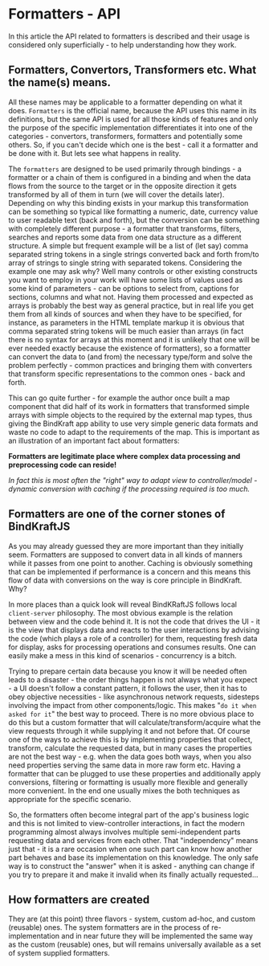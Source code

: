 # Formatters - API

In this article the API related to formatters is described and their usage is considered only superficially - to help understanding how they work.

## Formatters, Convertors, Transformers etc. What the name(s) means.

All these names may be applicable to a formatter depending on what it does. `Formatters` is the official name, because the API uses this name in its definitions, but the same API is used for all those kinds of features and only the purpose of the specific implementation differentiates it into one of the categories - convertors, transformers, formatters and potentially some others. So, if you can't decide which one is the best - call it a formatter and be done with it. But lets see what happens in reality.

The `formatters` are designed to be used primarily through bindings - a formatter or a chain of them is configured in a binding and when the data flows from the source to the target or in the opposite direction it gets transformed by all of them in turn (we will cover the details later). Depending on why this binding exists in your markup this transformation can be something so typical like formatting a numeric, date, currency value to user readable text (back and forth), but the conversion can be something with completely different purpose - a formatter that transforms, filters, searches and reports some data from one data structure as a different structure. A simple but frequent example will be a list of (let say) comma separated string tokens in a single strings converted back and forth from/to array of strings to single string with separated tokens. Considering the example one may ask why? Well many controls or other existing constructs you want to employ in your work will have some lists of values used as some kind of parameters - can be options to select from, captions for sections, columns and what not. Having them processed and expected as arrays is probably the best way as general practice, but in real life you get them from all kinds of sources and when they have to be specified, for instance, as parameters in the HTML template markup it is obvious that comma separated string tokens will be much easier than arrays (in fact there is no syntax for arrays at this moment and it is unlikely that one will be ever needed exactly because the existence of formatters), so a formatter can convert the data to (and from) the necessary type/form and solve the problem perfectly - common practices and bringing them with converters that transform specific representations to the common ones - back and forth.

This can go quite further - for example the author once built a map component that did half of its work in formatters that transformed simple arrays with simple objects to the required by the external map types, thus giving the BindKraft app ability to use very simple generic data formats and waste no code to adapt to the requirements of the map. This is important as an illustration of an important fact about formatters:

**Formatters are legitimate place where complex data processing and preprocessing code can reside!**

_In fact this is most often the "right" way to adapt view to controller/model - dynamic conversion with caching if the processing required is too much._

## Formatters are one of the corner stones of BindKraftJS

As you may already guessed they are more important than they initially seem. Formatters are supposed to convert data in all kinds of manners while it passes from one point to another. Caching is obviously something that can be implemented if performance is a concern and this means this flow of data with conversions on the way is core principle in BindKraft. Why?

In more places than a quick look will reveal BindKRaftJS follows local `client-server` philosophy. The most obvious example is the relation between view and the code behind it. It is not the code that drives the UI - it is the view that displays data and reacts to the user interactions by advising the code (which plays a role of a controller) for them, requesting fresh data for display, asks for processing operations and consumes results. One can easily make a mess in this kind of scenarios - concurrency is a bitch. 

Trying to prepare certain data because you know it will be needed often leads to a disaster - the order things happen is not always what you expect - a UI doesn't follow a constant pattern, it follows the user, then it has to obey objective necessities - like asynchronous network requests, sidesteps involving the impact from other components/logic. This makes "`do it when asked for it`" the best way to proceed. There is no more obvious place to do this but a custom formatter that will calculate/transform/acquire what the view requests through it while supplying it and not before that. Of course one of the ways to achieve this is by implementing properties that collect, transform, calculate the requested data, but in many cases the properties are not the best way - e.g. when the data goes both ways, when you also need properties serving the same data in more raw form etc. Having a formatter that can be plugged to use these properties and additionally apply conversions, filtering or formatting is usually more flexible and generally more convenient. In the end one usually mixes the both techniques as appropriate for the specific scenario.

So, the formatters often become integral part of the app's business logic and this is not limited to view-controller interactions, in fact the modern programming almost always involves multiple semi-independent parts requesting data and services from each other. That "independency" means just that - it is a rare occasion when one such part can know how another part behaves and base its implementation on this knowledge. The only safe way is to construct the "answer" when it is asked - anything can change if you try to prepare it and make it invalid when its finally actually requested...

## How formatters are created

They are (at this point) three flavors - system, custom ad-hoc, and custom (reusable) ones. The system formatters are in the process of re-implementation and in near future they will be implemented the same way as the custom (reusable) ones, but will remains universally available as a set of system supplied formatters.
